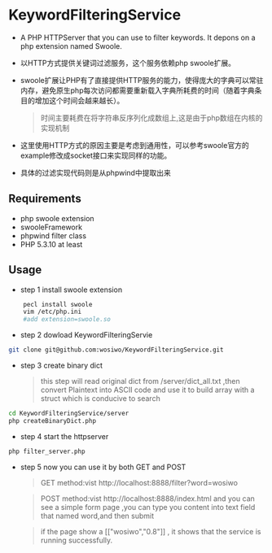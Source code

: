 KeywordFilteringService
=====

* A PHP HTTPServer that you can use to filter keywords. It depons on a php extension named Swoole.

* 以HTTP方式提供关键词过滤服务，这个服务依赖php swoole扩展。
* swoole扩展让PHP有了直接提供HTTP服务的能力，使得庞大的字典可以常驻内存，避免原生php每次访问都需要重新载入字典所耗费的时间（随着字典条目的增加这个时间会越来越长）。
    
    >时间主要耗费在将字符串反序列化成数组上,这是由于php数组在内核的实现机制
* 这里使用HTTP方式的原因主要是考虑到通用性，可以参考swoole官方的example修改成socket接口来实现同样的功能。
* 具体的过滤实现代码则是从phpwind中提取出来 

## Requirements

* php swoole extension
* swooleFramework
* phpwind filter class
* PHP 5.3.10 at least

## Usage
* step 1 install swoole extension
    
```bash
    pecl install swoole
    vim /etc/php.ini 
    #add extension=swoole.so  
```
* step 2 dowload KeywordFilteringServie
```bash
git clone git@github.com:wosiwo/KeywordFilteringService.git
```
* step 3 create binary dict 

    >this step will read original dict from /server/dict_all.txt ,then convert Plaintext into ASCII code and use it to  build array with a struct which is conducive to search 
```bash
cd KeywordFilteringService/server
php createBinaryDict.php
```
* step 4 start the httpserver
```bash
php filter_server.php
```
* step 5 now you can use it by both GET and POST 
    
    >GET method:vist http://localhost:8888/filter?word=wosiwo

    >POST method:vist http://localhost:8888/index.html and you can see a simple form page ,you can type you content into text field that named word,and then submit 

    >if the page show a [["wosiwo","0.8"]] , it shows that the service is running successfully.


